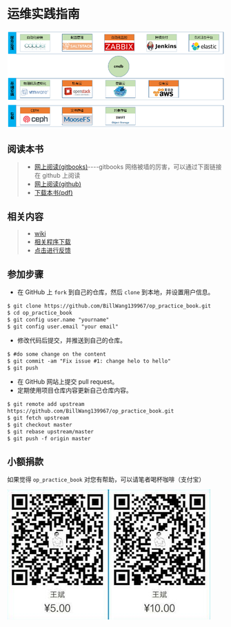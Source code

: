 # 运维实践指南

![Screenshot](./images/ops.png)

## 阅读本书

> * [网上阅读(gitbooks)](https://billwang139967.gitbooks.io/op_practice_book/content/)----gitbooks 网络被墙的厉害，可以通过下面链接在 github 上阅读
> * [网上阅读(github)](https://github.com/BillWang139967/op_practice_book/blob/master/SUMMARY.md)
> * [下载本书(pdf)](https://www.gitbook.com/download/pdf/book/billwang139967/op_practice_book)

## 相关内容

> * [wiki](https://github.com/BillWang139967/op_practice_book/wiki)
> * [相关程序下载](https://github.com/BillWang139967/op_practice_code)
> * [点击进行反馈](https://github.com/BillWang139967/op_practice_book/issues)

## 参加步骤

* 在 GitHub 上 `fork` 到自己的仓库，然后 `clone` 到本地，并设置用户信息。
```
$ git clone https://github.com/BillWang139967/op_practice_book.git
$ cd op_practice_book
$ git config user.name "yourname"
$ git config user.email "your email"
```
* 修改代码后提交，并推送到自己的仓库。
```
$ #do some change on the content
$ git commit -am "Fix issue #1: change helo to hello"
$ git push
```
* 在 GitHub 网站上提交 pull request。
* 定期使用项目仓库内容更新自己仓库内容。
```
$ git remote add upstream https://github.com/BillWang139967/op_practice_book.git
$ git fetch upstream
$ git checkout master
$ git rebase upstream/master
$ git push -f origin master
```

## 小额捐款

如果觉得 `op_practice_book` 对您有帮助，可以请笔者喝杯咖啡（支付宝）

![Screenshot](images/5.jpg)

